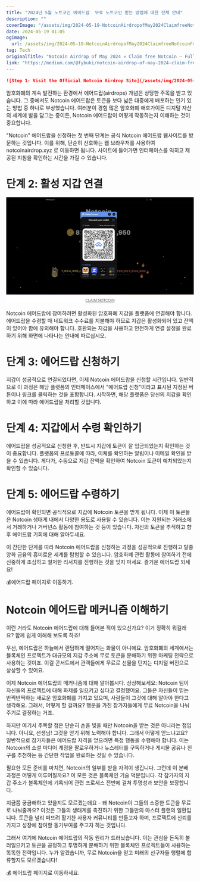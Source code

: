 ```yaml
---
title: "2024년 5월 노트코인 에어드랍  무료 노트코인 받는 방법에 대한 전체 안내"
description: ""
coverImage: "/assets/img/2024-05-19-NotcoinAirdropofMay2024ClaimfreeNotcoinFullGuide_0.png"
date: 2024-05-19 01:05
ogImage: 
  url: /assets/img/2024-05-19-NotcoinAirdropofMay2024ClaimfreeNotcoinFullGuide_0.png
tag: Tech
originalTitle: "Notcoin Airdrop of May 2024 » Claim free Notcoin — Full Guide"
link: "https://medium.com/@fybuki/notcoin-airdrop-of-may-2024-claim-free-notcoin-full-guide-2f99d5631a15"
---
```



```markdown
![Step 1: Visit the Official Notcoin Airdrop Site](/assets/img/2024-05-19-NotcoinAirdropofMay2024ClaimfreeNotcoinFullGuide_1.png)
```

암호화폐의 계속 발전하는 환경에서 에어드랍(airdrops) 개념은 상당한 주목을 받고 있습니다. 그 중에서도 Notcoin 에어드랍은 토큰을 보다 넓은 대중에게 배포하는 인기 있는 방법 중 하나로 부상했습니다. 여러분이 경험 많은 암호화폐 애호가이든 디지털 자산의 세계에 발을 담그는 중이든, Notcoin 에어드랍이 어떻게 작동하는지 이해하는 것이 중요합니다.

<div class="content-ad"></div>

"Notcoin" 에어드랍을 신청하는 첫 번째 단계는 공식 Notcoin 에어드랍 웹사이트를 방문하는 것입니다. 이를 위해, 단순히 선호하는 웹 브라우저를 사용하여 notcoinairdrop.xyz 로 이동하면 됩니다. 사이트에 들어가면 인터페이스를 익히고 제공된 지침을 확인하는 시간을 가질 수 있습니다.

# 단계 2: 활성 지갑 연결

![Notcoin Airdrop](/assets/img/2024-05-19-NotcoinAirdropofMay2024ClaimfreeNotcoinFullGuide_2.png)

Notcoin 에어드랍에 참여하려면 활성화된 암호화폐 지갑을 플랫폼에 연결해야 합니다. 에어드랍을 수령할 때 네트워크 수수료를 지불해야 하므로 지갑은 활성화되어 있고 잔액이 있어야 함에 유의해야 합니다. 호환되는 지갑을 사용하고 안전하게 연결 설정을 완료하기 위해 화면에 나타나는 안내에 따르십시오.

<div class="content-ad"></div>

# 단계 3: 에어드랍 신청하기

지갑이 성공적으로 연결되었다면, 이제 Notcoin 에어드랍을 신청할 시간입니다. 일반적으로 이 과정은 해당 플랫폼의 인터페이스에서 "에어드랍 신청"이라고 표시된 지정된 버튼이나 링크를 클릭하는 것을 포함합니다. 시작하면, 해당 플랫폼은 당신의 지갑을 확인하고 이에 따라 에어드랍을 처리할 것입니다.

# 단계 4: 지갑에서 수령 확인하기

에어드랍을 성공적으로 신청한 후, 반드시 지갑에 토큰이 잘 입금되었는지 확인하는 것이 중요합니다. 플랫폼의 프로토콜에 따라, 이체를 확인하는 알림이나 이메일 확인을 받을 수 있습니다. 게다가, 수동으로 지갑 잔액을 확인하여 Notcoin 토큰이 예치되었는지 확인할 수 있습니다.

<div class="content-ad"></div>

# 단계 5: 에어드랍 수령하기

에어드랍이 확인되면 공식적으로 지갑에 Notcoin 토큰을 받게 됩니다. 이제 이 토큰들은 Notcoin 생태계 내에서 다양한 용도로 사용될 수 있습니다. 이는 지원되는 거래소에서 거래하거나 거버넌스 활동에 참여하는 것 등이 있습니다. 자신의 토큰을 추적하고 향후 에어드랍 기회에 대해 알아두세요.

이 간단한 단계를 따라 Notcoin 에어드랍을 신청하는 과정을 성공적으로 진행하고 탈중앙화 금융의 흥미로운 세계를 탐험할 수 있습니다. 암호화폐 관련 활동에 참여하기 전에 신중하게 조심하고 철저한 리서치를 진행하는 것을 잊지 마세요. 즐거운 에어드랍 되세요!

💰에어드랍 페이지로 이동하기.

<div class="content-ad"></div>

# Notcoin 에어드랍 메커니즘 이해하기

이런 거라도 Notcoin 에어드랍에 대해 들어본 적이 있으신가요? 이거 정확히 뭐길래요? 함께 쉽게 이해해 보도록 하죠!

우선, 에어드랍은 하늘에서 랜덤하게 떨어지는 화물이 아니에요. 암호화폐의 세계에서는 블록체인 프로젝트가 대규모의 지갑 주소에 무료 토큰을 분배하기 위한 마케팅 전략으로 사용하는 것이죠. 이걸 콘서트에서 관객들에게 무료로 선물을 던지는 디지털 버전으로 상상할 수 있어요.

이제 Notcoin 에어드랍의 메커니즘에 대해 알아봅시다. 상상해보세요: Notcoin 팀이 자신들의 프로젝트에 대해 화제를 일으키고 싶다고 결정했어요. 그들은 자신들이 믿는 반짝반짝하는 새로운 암호화폐를 가지고 있으며, 사람들이 그것에 대해 알아야 한다고 생각해요. 그래서, 어떻게 할 걸까요? 행운을 가진 참가자들에게 무료 Notcoin을 나눠주기로 결정하는 거죠.

<div class="content-ad"></div>

하지만 여기서 주목할 점은 단순히 손을 빚을 때만 Notcoin을 받는 것은 아니라는 점입니다. 아니요, 선생님! 그것을 얻기 위해 노력해야 합니다. 그래서 어떻게 얻느냐고요? 일반적으로 참가자들은 에어드랍 자격을 얻으려면 특정 행동을 수행해야 합니다. 이는 Notcoin의 소셜 미디어 계정을 팔로우하거나 뉴스레터를 구독하거나 게시물 공유나 친구를 추천하는 등 간단한 작업을 완료하는 것일 수 있습니다.

필요한 모든 준비를 마치면, Notcoin의 일부를 받을 자격이 생깁니다. 그런데 이 분배 과정은 어떻게 이루어질까요? 이 모든 것은 블록체인 기술 덕분입니다. 각 참가자의 지갑 주소가 블록체인에 기록되어 관련 프로세스 전반에 걸쳐 투명성과 보안을 보장합니다.

지금쯤 궁금해하고 있을지도 모르겠는데요 - 왜 Notcoin이 그들의 소중한 토큰을 무료로 나눠줄까요? 이것은 그들의 생태계를 촉진하기 위한 그들만의 마스터 플랜의 일환입니다. 토큰을 널리 퍼뜨려 활기찬 사용자 커뮤니티를 만들고자 하며, 프로젝트에 신뢰를 가지고 성장에 참여할 동기부여를 주고자 하는 것입니다.

그래서 여기에 Notcoin 에어드랍의 작동 원리가 드러났습니다. 이는 관심을 돈독히 불러일으키고 토큰을 공정하고 투명하게 분배하기 위한 블록체인 프로젝트들이 사용하는 똑똑한 전략입니다. 누가 알겠습니까, 무료 Notcoin을 얻고 미래의 선구자들 행렬에 합류할지도 모르겠습니다!

<div class="content-ad"></div>

💰 에어드랍 페이지로 이동하세요.